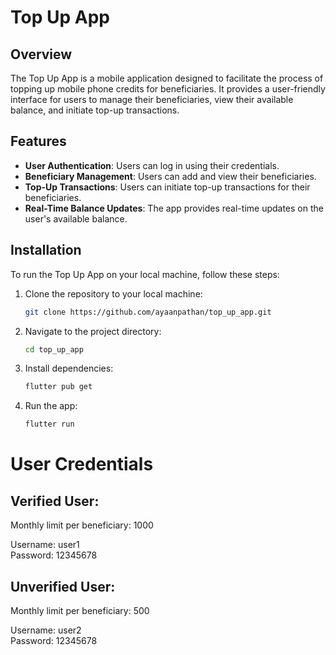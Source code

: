 # Top Up App

## Overview

The Top Up App is a mobile application designed to facilitate the process of topping up mobile phone credits for beneficiaries. It provides a user-friendly interface for users to manage their beneficiaries, view their available balance, and initiate top-up transactions.

## Features

- **User Authentication**: Users can log in using their credentials.
- **Beneficiary Management**: Users can add and view their beneficiaries.
- **Top-Up Transactions**: Users can initiate top-up transactions for their beneficiaries.
- **Real-Time Balance Updates**: The app provides real-time updates on the user's available balance.

## Installation

To run the Top Up App on your local machine, follow these steps:

1. Clone the repository to your local machine:

   ```bash
   git clone https://github.com/ayaanpathan/top_up_app.git

2. Navigate to the project directory:

   ```bash
   cd top_up_app

3. Install dependencies:

   ```bash
   flutter pub get

4. Run the app:

   ```bash
   flutter run

# User Credentials
## Verified User:

Monthly limit per beneficiary: 1000<br>

Username: user1<br>
Password: 12345678


## Unverified User:

Monthly limit per beneficiary: 500<br>

Username: user2<br>
Password: 12345678

